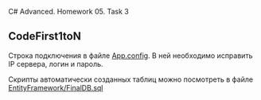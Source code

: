 ﻿C# Advanced. Homework 05. Task 3
## CodeFirst1toN

Строка подключения в файле [App.config](https://github.com/nesezon/C--advanced-homework-05/blob/main/3%20CodeFirst1toN/App.config). В ней необходимо исправить IP сервера, логин и пароль.

Скрипты автоматически созданных таблиц можно посмотреть в файле [EntityFramework/FinalDB.sql](https://github.com/nesezon/C--advanced-homework-05/blob/main/3%20CodeFirst1toN/EntityFramework/FinalDB.sql)